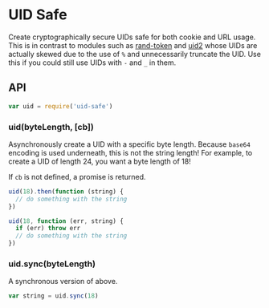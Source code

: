 
# UID Safe

Create cryptographically secure UIDs safe for both cookie and URL usage.
This is in contrast to modules such as [rand-token](https://github.com/sehrope/node-rand-token)
and [uid2](https://github.com/coreh/uid2) whose UIDs are actually skewed
due to the use of `%` and unnecessarily truncate the UID.
Use this if you could still use UIDs with `-` and `_` in them.

## API

```js
var uid = require('uid-safe')
```

### uid(byteLength, [cb])

Asynchronously create a UID with a specific byte length.
Because `base64` encoding is used underneath, this is not the string length!
For example, to create a UID of length 24, you want a byte length of 18!

If `cb` is not defined, a promise is returned.

```js
uid(18).then(function (string) {
  // do something with the string
})

uid(18, function (err, string) {
  if (err) throw err
  // do something with the string
})
```

### uid.sync(byteLength)

A synchronous version of above.

```js
var string = uid.sync(18)
```
